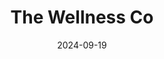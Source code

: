 ---  
layout: startup_page  
title: "The Wellness Co"  
id: "thewellnessco.in"  
permalink: "/thewellnesscothewellnessco.in09192024/"  
website: "https://www.thewellnessco.in/"  
funding_round: "Strategic Investment"  
funding_amount: "₹60Cr"  
investors: "EaseMyTrip"  
about: "The Wellness Co is a luxury wellness clinic chain offering services such as whole-body cryotherapy, Hyperbaric Oxygen Therapy, and other advanced treatments. They aim to improve their presence in the health and wellness tourism sector and expand to major urban areas in India and abroad."  
markets: "Healthtech, Wellness"  
hq: "Gurugram, Haryana, India"  
founded_year: "2020"  
linkedin: "https://in.linkedin.com/company/thewellnesscompany"  
twitter: ""  
instagram: ""  
facebook: ""  
crunchbase: "https://www.crunchbase.com/organization/the-wellness-co?utm_source=linkedin&utm_medium=referral&utm_campaign=linkedin_companies&utm_content=profile_cta_anon&trk=funding_crunchbase"  
pitchbook: ""  

date_display: "19-Sep-2024"  
date: "2024-09-19"

# SEO Optimization  
meta_title: "The Wellness Co - Strategic Investment Funding (₹60Cr)"  
meta_description: "The Wellness Co, The Wellness Co is a luxury wellness clinic chain offering services such as whole-body cryotherapy, Hyperbaric Oxygen Therapy, and other advanced trea..."  
meta_keywords: "The Wellness Co, Healthtech, Wellness, Strategic Investment funding"  
canonical_url: "https://startup.projectstartups.com/thewellnesscothewellnessco.in09192024/"  
---
